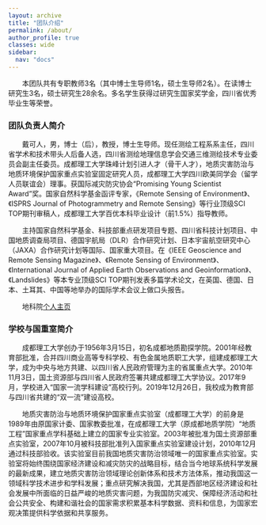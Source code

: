 ```yaml
---
layout: archive
title: "团队介绍"
permalink: /about/
author_profile: true
classes: wide
sidebar:
  nav: "docs"
---
```


&emsp;&emsp;本团队共有专职教师3名（其中博士生导师1名，硕士生导师2名）。在读博士研究生3名，硕士研究生28余名。多名学生获得过研究生国家奖学金，四川省优秀毕业生等荣誉。  


### 团队负责人简介

&emsp;&emsp;戴可人，男，博士（后），教授，博士生导师。现任测绘工程系系主任，四川省学术和技术带头人后备人选，四川省测绘地理信息学会交通三维测绘技术专业委员会副主任委员。成都理工大学珠峰计划引进人才（骨干人才），地质灾害防治与地质环境保护国家重点实验室固定研究人员，成都理工大学四川欧美同学会（留学人员联谊会）理事。获国际减灾防灾协会“Promising Young Scientist Award”奖。国家自然科学基金函评专家，《Remote Sensing of Environment》、《ISPRS Journal of Photogrammetry and Remote Sensing》等行业顶级SCI TOP期刊审稿人，成都理工大学百优本科毕业设计（前1.5%）指导教师。

&emsp;&emsp;主持国家自然科学基金、科技部重点研发项目专题、四川省科技计划项目、中国地质调查局项目、德国宇航局（DLR）合作研究计划、日本宇宙航空研究中心（JAXA）合作研究计划等国际、国家重大项目。在《IEEE Geoscience and Remote Sensing Magazine》、《Remote Sensing of Environment》、《International Journal of Applied Earth Observations and Geoinformation》、《Landslides》等本专业顶级SCI TOP期刊发表多篇学术论文，在英国、德国、日本、土耳其、中国等地举办的国际学术会议上做口头报告。   

&emsp;&emsp;地科院<a href="http://www.ces.cdut.edu.cn/info/1159/3051.htm">个人主页</a>     

### 学校与国重室简介
&emsp;&emsp;成都理工大学创办于1956年3月15日，初名成都地质勘探学院。2001年经教育部批准，合并四川商业高等专科学校、有色金属地质职工大学，组建成都理工大学，成为中央与地方共建、以四川省人民政府管理为主的省属重点大学。2010年11月3日，国土资源部与四川省人民政府签署共建成都理工大学协议。2017年9月，学校进入“国家一流学科建设”高校行列。2019年12月26日，我校成为教育部与四川省共建的“双一流”建设高校。     

&emsp;&emsp;地质灾害防治与地质环境保护国家重点实验室（成都理工大学）的前身是1989年由原国家计委、国家教委批准，在成都理工大学（原成都地质学院）“地质工程”国家重点学科基础上建立的国家专业实验室。2003年被批准为国土资源部重点实验室，2007年10月被科技部批准列入国家重点实验室建设计划，2010年12月通过科技部验收。该实验室目前我国地质灾害防治领域唯一的国家重点实验室。实验室将始终围绕国家经济建设和减灾防灾的战略目标，结合当今地球系统科学发展的最新成果，建立地质灾害防治领域理论创新体系和技术方法体系，推动我国这一领域科学技术进步和学科发展；重点研究解决我国，尤其是西部地区经济建设和社会发展中所面临的日益严峻的地质灾害问题，为我国防灾减灾、保障经济活动和社会公共安全、构建和谐社会的国家需求积累基本科学数据、资料和信息，为国家宏观决策提供科学依据和共享服务。    
